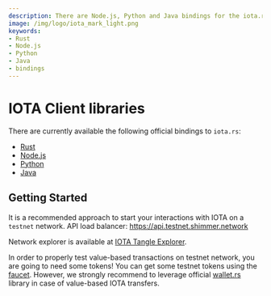 ```yaml
---
description: There are Node.js, Python and Java bindings for the iota.rs client Rust library.
image: /img/logo/iota_mark_light.png
keywords:
- Rust
- Node.js
- Python 
- Java
- bindings
---
```

# IOTA Client libraries

There are currently available the following official bindings to `iota.rs`:

- [Rust](rust/getting_started.mdx) 
- [Node.js](nodejs/getting_started.md) 
- [Python](python/getting_started.md) 
- [Java](java/getting_started.md) 

## Getting Started
It is a recommended approach to start your interactions with IOTA on a `testnet` network. API load balancer: https://api.testnet.shimmer.network

Network explorer is available at [IOTA Tangle Explorer](https://explorer.shimmer.network/testnet).

In order to properly test value-based transactions on testnet network, you are going to need some tokens! You can get some testnet tokens using the [faucet](https://faucet.testnet.shimmer.network). However, we strongly recommend to leverage official [wallet.rs](https://wiki.iota.org/wallet.rs/develop/welcome) library in case of value-based IOTA transfers.
